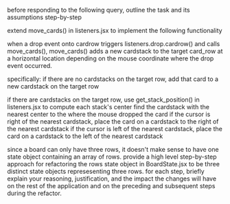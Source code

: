 before responding to the following query, outline the task and its assumptions step-by-step

extend move_cards() in listeners.jsx to implement the following functionality

when a drop event onto cardrow triggers listeners.drop.cardrow() and calls move_cards(), move_cards() adds a new cardstack to the target card_row at a horizontal location depending on the mouse coordinate where the drop event occurred.  

specifically:
if there are no cardstacks on the target row, add that card to a new cardstack on the target row

if there are cardstacks on the target row, use get_stack_position() in listeners.jsx to compute each stack's center
find the cardstack with the nearest center to the where the mouse dropped the card
if the cursor is right of the nearest cardstack, place the card on a cardstack to the right of the nearest cardstack
if the cursor is left of the nearest cardstack, place the card on a cardstack to the left of the nearest cardstack


since a board can only have three rows, it doesn't make sense to have one state object containing an array of rows.
provide a high level step-by-step approach for refactoring the rows state object in BoardState.jsx to be three distinct state objects represesenting three rows.
for each step, briefly explain your reasoning, justification, and the impact the changes will have on the rest of the application and on the preceding and subsequent steps during the refactor.


